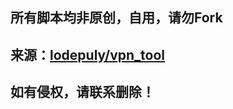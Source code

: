 ## 所有脚本均非原创，自用，请勿Fork

## 来源：[lodepuly/vpn_tool](https://gitlab.com/lodepuly/vpn_tool/-/tree/master/Tool/Loon/Plugin)

## 如有侵权，请联系删除！